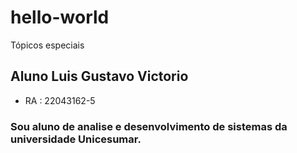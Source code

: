 # hello-world
Tópicos especiais 

## Aluno Luis Gustavo Victorio
  * RA : 22043162-5

### Sou aluno de analise e desenvolvimento de sistemas da universidade Unicesumar.
